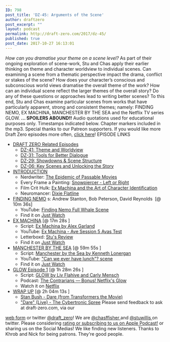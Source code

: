 ```yaml
---
ID: 798
post_title: 'DZ-45: Arguments of the Scene'
author: draftzero
post_excerpt: ""
layout: podcast
permalink: http://draft-zero.com/2017/dz-45/
published: true
post_date: 2017-10-27 16:13:01
---
```

*How can you dramatise your theme on a scene level?* As part of their ongoing exploration of scene-work, Stu and Chas apply their earlier thinking on theme and character worldview to individual scenes. Can examining a scene from a thematic perspective impact the drama, conflict or stakes of the scene? How does your character’s conscious and subconscious world views dramatise the overall theme of the work? How can an individual scene reflect the larger themes of the overall story? Do any of these questions or approaches lead to writing better scenes? To this end, Stu and Chas examine particular scenes from works that have particularly apparent, strong and consistent themes; namely: FINDING NEMO, EX MACHINA, MANCHESTER BY THE SEA and the Netflix TV series GLOW. **... SPOILERS ABOUND!!** Audio quotations used for educational purposes only. Timestamps indicated below. Chapter markers included in the mp3. Special thanks to our Patreon supporters. If you would like more Draft Zero episodes more often, <a href="https://www.patreon.com/draftzero/" target="_blank" rel="noopener">click here</a>! EPISODE LINKS 
*   <span style="text-decoration: underline;">DRAFT ZERO Related Episodes</span> 
    *   [DZ-41: Theme and Worldview][1]
    *   [DZ-31: Tools for Better Dialogue][2]
    *   [DZ-29: Showdowns & Scene Structure][3]
    *   [DZ-06: Key Scenes and Unlocking the Story][4]
*   <span style="text-decoration: underline;">INTRODUCTION</span> 
    *   Nerdwriter: <a href="https://www.youtube.com/watch?v=Ukk5TJL27pE" target="_blank" rel="noopener">The Epidemic of Passable Movies</a>
    *   Every Frame a Painting: <a href="https://www.youtube.com/watch?v=X05TDsoSg2Y" target="_blank" rel="noopener">Snowpiercer - Left or Right</a>
    *   Film Crit Hulk: <a href="http://birthmoviesdeath.com/2015/05/11/film-crit-hulk-smash-ex-machina-and-the-art-of-character-identification" target="_blank" rel="noopener">Ex Machina and the Art of Character Identification</a>
    *   Neuromancer: <a href="https://www.shmoop.com/neuromancer/freedom-confinement-quotes-2.html" target="_blank" rel="noopener">Dixie Flatline</a>
*   <span style="text-decoration: underline;">FINDING NEMO</span> s: Andrew Stanton, Bob Peterson, David Reynolds  [@ 10m 36s] 
    *   YouTube: <a href="https://www.youtube.com/watch?v=aVVYr0kEBIg" target="_blank" rel="noopener">Finding Nemo Full Whale Scene</a>
    *   Find it on <a href="https://www.justwatch.com/us/movie/finding-nemo" target="_blank" rel="noopener">Just Watch</a>
*   <span style="text-decoration: underline;">EX MACHINA</span> [@ 17m 28s ] 
    *   Script: <a href="https://www.slguardian.org/wp-content/uploads/2016/06/Ex-Machina.pdf" target="_blank" rel="noopener">Ex Machina by Alex Garland</a>
    *   YouTube: <a href="https://www.youtube.com/watch?v=Wkgvzc1pvJw" target="_blank" rel="noopener">Ex Machina - Ave Session 5 Avas Test</a>
    *   Letterboxd: <a href="https://letterboxd.com/stuwillis/film/ex-machina-2014/" target="_blank" rel="noopener">Stu's Review</a>
    *   Find it on <a href="https://www.justwatch.com/us/movie/ex-machina" target="_blank" rel="noopener">Just Watch</a>
*   <span style="text-decoration: underline;">MANCHESTER BY THE SEA</span> [@ 59m 55s ] 
    *   Script: <a href="https://drive.google.com/file/d/0B7KOogudEi7ub2ZpR2docWlacDA/view" target="_blank" rel="noopener">Manchester by the Sea by Kenneth Lonergan</a>
    *   YouTube: <a href="https://www.youtube.com/watch?v=IOBOwVRhvLA" target="_blank" rel="noopener">"Can we ever have lunch"? scene</a>
    *   Find it on <a href="https://www.justwatch.com/us/movie/manchester-by-the-sea" target="_blank" rel="noopener">Just Watch</a>
*   <span style="text-decoration: underline;">GLOW Episode 1</span> [@ 1h 28m 26s ] 
    *   Script: <a href="https://drive.google.com/file/d/0B7KOogudEi7ub2ZpR2docWlacDA/view" target="_blank" rel="noopener">GLOW by Liv Flahive and Carly Mensch</a>
    *   Podcast: <a href="http://www.wearethecontrarians.com/episodes/2017/9/20/bonus-netflixs-glow2017" target="_blank" rel="noopener">The Contrarians — Bonus! Netflix's Glow</a>
    *   Watch it on <a href="https://www.netflix.com/title/80114988" target="_blank" rel="noopener">Netflix</a>
*   <span style="text-decoration: underline;">WRAP UP</span> [@ 2h 04m 13s ] 
    *   <a href="https://www.youtube.com/watch?v=AGrKfQ9Ss7w" target="_blank" rel="noopener">Stan Bush - Dare (from Transformers the Movie)</a>
    *   <a href="https://www.youtube.com/watch?v=SpY4na_ofxs" target="_blank" rel="noopener">"Dare" (Live) - The Cybertronic Spree</a> Please send feedback to ask at draft-zero.com, via our 

<a href="http://draft-zero.com/feedback/" target="_blank" rel="noopener">web form</a> or twitter <a href="https://twitter.com/draft_zero" target="_blank" rel="noopener">@draft_zero</a>! We are <a href="http://www.twitter.com/chasffisher" target="_blank" rel="noopener">@chasffisher </a>and <a href="http://www.twitter.com/stuwillis" target="_blank" rel="noopener">@stuwillis </a>on twitter. Please considering [rating or subscribing to us on Apple Podcast!][5] or sharing us on the Social Medias! We like finding new listeners. Thanks to Khrob and Nick for being patrons. They're good people.  

 [1]: http://draft-zero.com/2017/dz-41/
 [2]: http://draft-zero.com/2016/dz-31/
 [3]: http://draft-zero.com/2016/dz-29/
 [4]: http://draft-zero.com/2014/dz-06/
 [5]: https://itunes.apple.com/au/podcast/draft-zero-screenwriting-podcast/id847126598?mt=2&ls=1